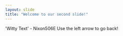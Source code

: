 ```yaml
---
layout: slide
title: "Welcome to our second slide!"
---
```

'Witty Text' - Nixon506E
Use the left arrow to go back!
